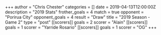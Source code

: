 +++
author = "Chris Chester"
categories = []
date = 2019-04-13T12:00:00Z
description = "2019 Stats"
frother_goals = 4
match = true
opponent = "Porirua City"
opponent_goals = 4
result = "Draw"
title = "2019 Season - Game 2"
type = "post"
[[scorers]]
goals = 2
scorer = "Alain"
[[scorers]]
goals = 1
scorer = "Yarride Rosario"
[[scorers]]
goals = 1
scorer = "OG"
+++
